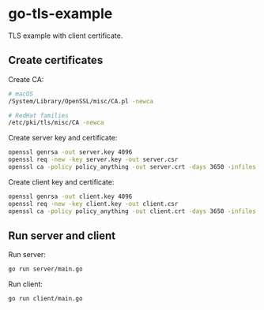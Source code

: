 # go-tls-example

TLS example with client certificate.

## Create certificates

Create CA:

```sh
# macOS
/System/Library/OpenSSL/misc/CA.pl -newca

# RedHat families
/etc/pki/tls/misc/CA -newca
```

Create server key and certificate:

```sh
openssl genrsa -out server.key 4096
openssl req -new -key server.key -out server.csr
openssl ca -policy policy_anything -out server.crt -days 3650 -infiles server.csr
```

Create client key and certificate:

```sh
openssl genrsa -out client.key 4096
openssl req -new -key client.key -out client.csr
openssl ca -policy policy_anything -out client.crt -days 3650 -infiles client.csr
```

## Run server and client

Run server:

```sh
go run server/main.go
```

Run client:

```sh
go run client/main.go
```
